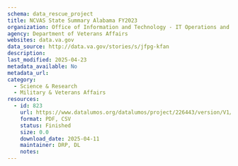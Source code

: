 ```yaml
---
schema: data_rescue_project 
title: NCVAS State Summary Alabama FY2023
organization: Office of Information and Technology - IT Operations and Services (ITOPS)
agency: Department of Veterans Affairs
websites: data.va.gov
data_source: http://data.va.gov/stories/s/jfpg-kfan
description: 
last_modified: 2025-04-23
metadata_available: No
metadata_url: 
category:
  - Science & Research 
  - Military & Veterans Affairs 
resources:
  - id: 823
    url: https://www.datalumos.org/datalumos/project/226443/version/V1/view
    format: PDF, CSV
    status: Finished
    size: 0.0
    download_date: 2025-04-11
    maintainer: DRP, DL
    notes: 
---
```


